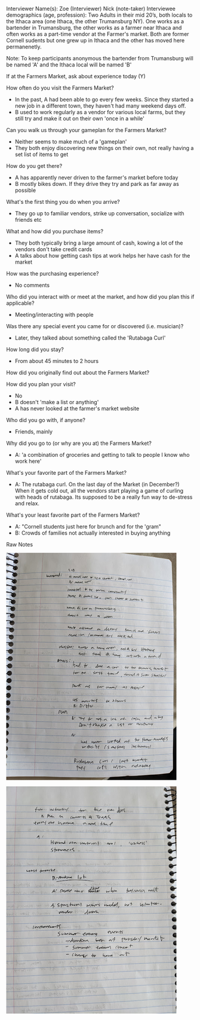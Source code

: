 Interviewer Name(s): Zoe (Interviewer) Nick (note-taker)
Interviewee demographics (age, profession): Two Adults in their mid 20’s, both locals to the Ithaca area (one Ithaca, the other Trumansburg NY). One works as a bartender in Trumansburg, the other works as a farmer near Ithaca and often works as a part-time vendor at the Farmer's market. Both are former Cornell sudents but one grew up in Ithaca and the other has moved here permanenetly.

Note: To keep participants anonymous the bartender from Trumansburg will be named 'A' and the Ithaca local will be named 'B'

If at the Farmers Market, ask about experience today (Y)

How often do you visit the Farmers Market?
- In the past, A had been able to go every few weeks. Since they started a new job in a different town, they haven't had many weekend days off.
- B used to work regularly as a vendor for various local farms, but they still try and make it out on their own 'once in a while'

Can you walk us through your gameplan for the Farmers Market?
- Neither seems to make much of a 'gameplan'
- They both enjoy discovering new things on their own, not really having a set list of items to get

How do you get there?
- A has apparently never driven to the farmer's market before today
- B mostly bikes down. If they drive they try and park as far away as possible

What's the first thing you do when you arrive?
- They go up to familiar vendors, strike up conversation, socialize with friends etc

What and how did you purchase items?
- They both typically bring a large amount of cash, kowing a lot of the vendors don't take credit cards
- A talks about how getting cash tips at work helps her have cash for the market

How was the purchasing experience?
- No comments

Who did you interact with or meet at the market, and how did you plan this if applicable?
- Meeting/interacting with people

Was there any special event you came for or discovered (i.e. musician)?
- Later, they talked about something called the 'Rutabaga Curl'

How long did you stay?
- From about 45 minutes to 2 hours

How did you originally find out about the Farmers Market?

How did you plan your visit?
- No
- B doesn't 'make a list or anything'
- A has never looked at the farmer's market website

Who did you go with, if anyone?
- Friends, mainly

Why did you go to (or why are you at) the Farmers Market?
- A: 'a combination of groceries and getting to talk to people I know who work here'

What's your favorite part of the Farmers Market?
- A: The rutabaga curl. On the last day of the Market (in December?) When it gets cold out, all the vendors start playing a game of curling with heads of rutabaga. Its supposed to be a really fun way to de-stress and relax.

What's your least favorite part of the Farmers Market?
- A: "Cornell students just here for brunch and for the 'gram"
- B: Crowds of families not actually interested in buying anything


Raw Notes

![interview notes](../m-2_images/raw-interview-notes/f1.jpg)

![interview notes](../m-2_images/raw-interview-notes/f2.jpg)